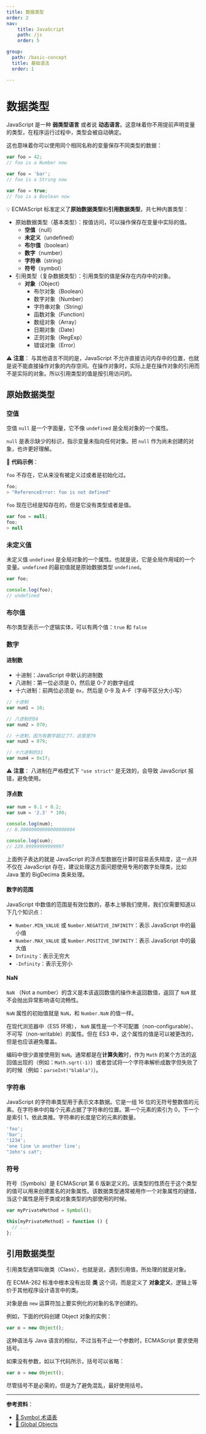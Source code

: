 ```yaml
---
title: 数据类型
order: 2
nav:
    title: JavaScript
    path: /js
    order: 5

group:
  path: /basic-concept
  title: 基础语法
  order: 1

---
```


# 数据类型

JavaScript 是一种 **弱类型语言** 或者说 **动态语言**。这意味着你不用提前声明变量的类型，在程序运行过程中，类型会被自动确定。

这也意味着你可以使用同个相同名称的变量保存不同类型的数据：

```js
var foo = 42;
// foo is a Number now

var foo = 'bar';
// foo is a String now

var foo = true;
// foo is a Boolean now
```

💡 ECMAScript 标准定义了**原始数据类型**和**引用数据类型**，共七种内置类型：

- 原始数据类型（基本类型）：按值访问，可以操作保存在变量中实际的值。
  - **空值**（null）
  - **未定义**（undefined）
  - **布尔值**（boolean）
  - **数字**（number）
  - **字符串**（string）
  - **符号**（symbol）
- 引用类型（复杂数据类型）：引用类型的值是保存在内存中的对象。
  - **对象**（Object）
    - 布尔对象（Boolean）
    - 数字对象（Number）
    - 字符串对象（String）
    - 函数对象（Function）
    - 数组对象（Array）
    - 日期对象（Date）
    - 正则对象（RegExp）
    - 错误对象（Error）

⚠️ **注意**： 与其他语言不同的是，JavaScript 不允许直接访问内存中的位置，也就是说不能直接操作对象的内存空间。在操作对象时，实际上是在操作对象的引用而不是实际的对象。所以引用类型的值是按引用访问的。

## 原始数据类型

### 空值

空值 `null` 是一个字面量，它不像 `undefined` 是全局对象的一个属性。

`null` 是表示缺少的标识，指示变量未指向任何对象。把 `null` 作为尚未创建的对象，也许更好理解。

🌰 **代码示例**：

`foo` 不存在，它从来没有被定义过或者是初始化过。

```js
foo;
> "ReferenceError: foo is not defined"
```

`foo` 现在已经是知存在的，但是它没有类型或者是值。

```js
var foo = null;
foo;
> null
```

### 未定义值

未定义值 `undefined` 是全局对象的一个属性。也就是说，它是全局作用域的一个变量。`undefined` 的最初值就是原始数据类型 `undefined`。

```js
var foo;

console.log(foo);
// undefined
```

### 布尔值

布尔类型表示一个逻辑实体，可以有两个值：`true` 和 `false`

### 数字

#### 进制数

- 十进制：JavaScript 中默认的进制数
- 八进制：第一位必须是 0，然后是 0-7 的数字组成
- 十六进制：前两位必须是 `0x`，然后是 0-9 及 A-F（字母不区分大小写）

```js
// 十进制
var num1 = 10;

// 八进制的56
var num2 = 070;

// 十进制，因为有数字超过了7，这里是79
var num3 = 079;

// 十六进制的31
var num4 = 0x1f;
```

⚠️ **注意**： 八进制在严格模式下 `"use strict"` 是无效的，会导致 JavaScript 报错，避免使用。

#### 浮点数

```js
var num = 0.1 + 0.2;
var sum = '2.3' * 100;

console.log(num);
// 0.30000000000000000004

console.log(sum);
// 229.99999999999997
```

上面例子表达的就是 JavaScript 的浮点型数据在计算时容易丢失精度，这一点并不仅在 JavaScript 存在，建议处理这方面问题使用专用的数字处理类，比如 Java 里的 BigDecima 类来处理。

#### 数字的范围

JavaScript 中数值的范围是有效位数的，基本上够我们使用，我们仅需要知道以下几个知识点：

- `Number.MIN_VALUE` 或 `Number.NEGATIVE_INFINITY`：表示 JavaScript 中的最小值
- `Number.MAX_VALUE` 或 `Number.POSITIVE_INFINITY`：表示 JavaScript 中的最大值
- `Infinity`：表示无穷大
- `-Infinity`：表示无穷小

#### NaN

`NaN` （Not a number）的含义是本该返回数值的操作未返回数值，返回了 `NaN` 就不会抛出异常影响语句流畅性。

`NaN` 属性的初始值就是 `NaN`，和 `Number.NaN` 的值一样。

在现代浏览器中（ES5 环境）， `NaN` 属性是一个不可配置（non-configurable）、不可写（non-writable）的属性。但在 ES3 中，这个属性的值是可以被更改的，但是也应该避免覆盖。

编码中很少直接使用到 `NaN`。通常都是在**计算失败**时，作为 `Math` 的某个方法的返回值出现的（例如：`Math.sqrt(-1)`）或者尝试将一个字符串解析成数字但失败了的时候（例如：`parseInt("blabla")`）。

### 字符串

JavaScript 的字符串类型用于表示文本数据。它是一组 16 位的无符号整数值的元素。在字符串中的每个元素占据了字符串的位置。第一个元素的索引为 0，下一个是索引 1，依此类推。字符串的长度是它的元素的数量。

```js
'foo';
'bar';
'1234';
'one line \n another line';
"John's cat";
```

### 符号

符号（Symbols）是 ECMAScript 第 6 版新定义的。该类型的性质在于这个类型的值可以用来创建匿名的对象属性。该数据类型通常被用作一个对象属性的键值，当这个属性是用于类或对象类型的内部使用的时候。

```js
var myPrivateMethod = Symbol();

this[myPrivateMethod] = function () {
  // ...
};
```

## 引用数据类型

引用类型通常叫做类（Class），也就是说，遇到引用值，所处理的就是对象。

在 ECMA-262 标准中根本没有出现 **类** 这个词，而是定义了 **对象定义**，逻辑上等价于其他程序设计语言中的类。

对象是由 `new` 运算符加上要实例化的对象的名字创建的。

例如，下面的代码创建 Object 对象的实例：

```js
var o = new Object();
```

这种语法与 Java 语言的相似，不过当有不止一个参数时，ECMAScript 要求使用括号。

如果没有参数，如以下代码所示，括号可以省略：

```js
var o = new Object();
```

尽管括号不是必需的，但是为了避免混乱，最好使用括号。

---

**参考资料**：

- [📖 Symbol 术语表](https://developer.mozilla.org/zh-CN/docs/Glossary/Symbol)
- [📖 Global Objects](https://developer.mozilla.org/zh-CN/docs/Web/JavaScript/Reference/Global_Objects)
